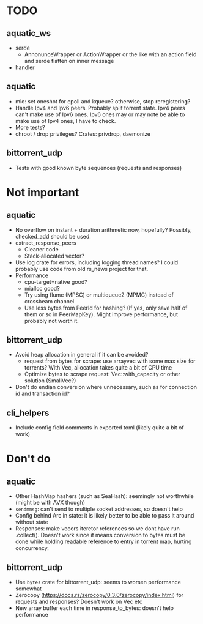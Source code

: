 # TODO

## aquatic_ws
* serde
    * AnnonunceWrapper or ActionWrapper or the like with an action field
      and serde flatten on inner message
* handler

## aquatic
* mio: set oneshot for epoll and kqueue? otherwise, stop reregistering?
* Handle Ipv4 and Ipv6 peers. Probably split torrent state. Ipv4 peers
  can't make use of Ipv6 ones. Ipv6 ones may or may note be able to make
  use of Ipv4 ones, I have to check.
* More tests?
* chroot / drop privileges? Crates: privdrop, daemonize

## bittorrent_udp
* Tests with good known byte sequences (requests and responses)

# Not important

## aquatic

* No overflow on instant + duration arithmetic now, hopefully? Possibly,
  checked_add should be used.
* extract_response_peers
    * Cleaner code
    * Stack-allocated vector?
* Use log crate for errors, including logging thread names? I could probably
  use code from old rs_news project for that.
* Performance
    * cpu-target=native good?
    * mialloc good?
    * Try using flume (MPSC) or multiqueue2 (MPMC) instead of crossbeam channel
    * Use less bytes from PeerId for hashing? (If yes, only save half of them
      or so in PeerMapKey). Might improve performance, but probably not worth
      it.

## bittorrent_udp
* Avoid heap allocation in general if it can be avoided?
    * request from bytes for scrape: use arrayvec with some max size for
      torrents? With Vec, allocation takes quite a bit of CPU time
    * Optimize bytes to scrape request: Vec::with_capacity or other solution (SmallVec?)
* Don't do endian conversion where unnecessary, such as for connection id and
  transaction id?

## cli_helpers

* Include config field comments in exported toml (likely quite a bit of work)

# Don't do

## aquatic

* Other HashMap hashers (such as SeaHash): seemingly not worthwhile (might be
  with AVX though)
* `sendmmsg`: can't send to multiple socket addresses, so doesn't help
* Config behind Arc in state: it is likely better to be able to pass it around
  without state
* Responses: make vecors iteretor references so we dont have run .collect().
  Doesn't work since it means conversion to bytes must be done while holding
  readable reference to entry in torrent map, hurting concurrency.

## bittorrent_udp

* Use `bytes` crate for bittorrent_udp: seems to worsen performance somewhat
* Zerocopy (https://docs.rs/zerocopy/0.3.0/zerocopy/index.html) for requests
  and responses? Doesn't work on Vec etc
* New array buffer each time in response_to_bytes: doesn't help performance

